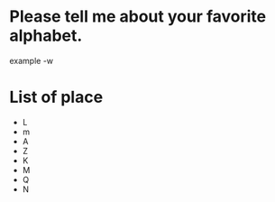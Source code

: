 # Please tell me about your favorite alphabet.
example 
-w
# List of place
- L
- m
- A
- Z
- K
- M
- Q
- N
